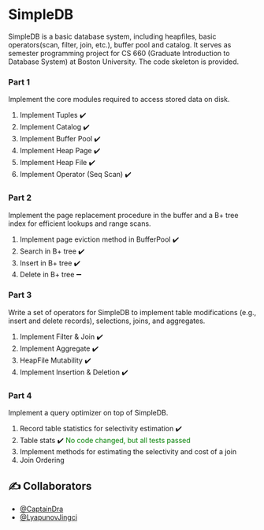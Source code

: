 # SimpleDB

SimpleDB is a basic database system, including heapfiles, basic operators(scan, filter, join, etc.), buffer pool and catalog. It serves as semester programming project for CS 660 (Graduate Introduction to Database System) at Boston University. The code skeleton is provided.

### Part 1 ###
Implement the core modules required to access stored data on disk.     
1. Implement Tuples   :heavy_check_mark:
2. Implement Catalog   :heavy_check_mark:
3. Implement Buffer Pool  :heavy_check_mark:
4. Implement Heap Page   :heavy_check_mark:
5. Implement Heap File   :heavy_check_mark:
6. Implement Operator (Seq Scan)   :heavy_check_mark:

### Part 2 ###
Implement the page replacement procedure in the buffer and a B+ tree index for efficient lookups and range scans.            
1. Implement page eviction method in BufferPool   :heavy_check_mark:
2. Search in B+ tree     :heavy_check_mark:
3. Insert in B+ tree     :heavy_check_mark:
4. Delete in B+ tree     :heavy_minus_sign:

### Part 3 ###
Write a set of operators for SimpleDB to implement table modifications (e.g., insert and delete records), selections, joins, and aggregates.
1. Implement Filter & Join    :heavy_check_mark:
2. Implement Aggregate    :heavy_check_mark:
3. HeapFile Mutability    :heavy_check_mark:
4. Implement Insertion & Deletion    :heavy_check_mark:

### Part 4 ###
Implement a query optimizer on top of SimpleDB.
1. Record table statistics for selectivity estimation    :heavy_check_mark:
2. Table stats    :heavy_check_mark: <font color=#008000>No code changed, but all tests passed</font>
3. Implement methods for estimating the selectivity and cost of a join
4. Join Ordering

## ✍️ Collaborators ##
- [@CaptainDra](https://github.com/CaptainDra)
- [@LyapunovJingci](https://github.com/LyapunovJingci)


